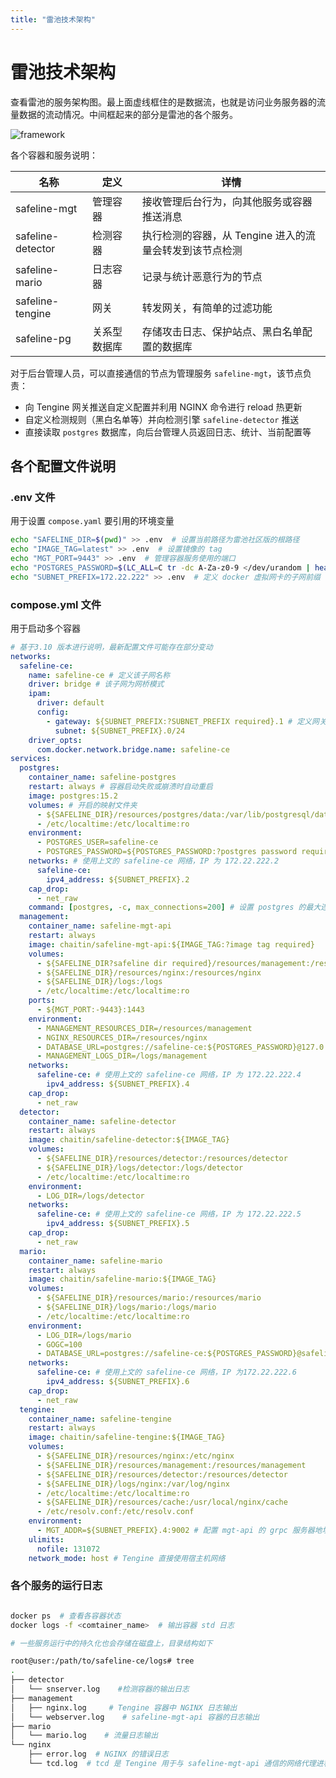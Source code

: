 ```yaml
---
title: "雷池技术架构"
---
```


# 雷池技术架构

查看雷池的服务架构图。最上面虚线框住的是数据流，也就是访问业务服务器的流量数据的流动情况。中间框起来的部分是雷池的各个服务。

![framework](/images/docs/framework.png)

各个容器和服务说明：

| 名称              | 定义         | 详情                                                    |
| ----------------- | ------------ | ------------------------------------------------------- |
| safeline-mgt  | 管理容器     | 接收管理后台行为，向其他服务或容器推送消息              |
| safeline-detector | 检测容器     | 执行检测的容器，从 Tengine 进入的流量会转发到该节点检测 |
| safeline-mario    | 日志容器     | 记录与统计恶意行为的节点                                |
| safeline-tengine  | 网关         | 转发网关，有简单的过滤功能                              |
| safeline-pg | 关系型数据库 | 存储攻击日志、保护站点、黑白名单配置的数据库            |

对于后台管理人员，可以直接通信的节点为管理服务 `safeline-mgt`，该节点负责：

- 向 Tengine 网关推送自定义配置并利用 NGINX 命令进行 reload 热更新
- 自定义检测规则（黑白名单等）并向检测引擎 `safeline-detector` 推送
- 直接读取 `postgres` 数据库，向后台管理人员返回日志、统计、当前配置等

## 各个配置文件说明

### .env 文件

用于设置 `compose.yaml` 要引用的环境变量

```bash
echo "SAFELINE_DIR=$(pwd)" >> .env  # 设置当前路径为雷池社区版的根路径
echo "IMAGE_TAG=latest" >> .env  # 设置镜像的 tag
echo "MGT_PORT=9443" >> .env  # 管理容器服务使用的端口
echo "POSTGRES_PASSWORD=$(LC_ALL=C tr -dc A-Za-z0-9 </dev/urandom | head -c 32)" >> .env  # /dev/urandom是一个很长的随机数文本，tr -dc 命令用于删除非字母、非数字的字符，用于生成随机的 postgres 密码
echo "SUBNET_PREFIX=172.22.222" >> .env  # 定义 docker 虚拟网卡的子网前缀
```

### compose.yml 文件

用于启动多个容器

```yml
# 基于3.10 版本进行说明，最新配置文件可能存在部分变动
networks:
  safeline-ce:
    name: safeline-ce # 定义该子网名称
    driver: bridge # 该子网为网桥模式
    ipam:
      driver: default
      config:
        - gateway: ${SUBNET_PREFIX:?SUBNET_PREFIX required}.1 # 定义网关为 SUBNET_PREFIX.1，若按上文设置，此处为 172.22.222.1
          subnet: ${SUBNET_PREFIX}.0/24
    driver_opts:
      com.docker.network.bridge.name: safeline-ce
services:
  postgres:
    container_name: safeline-postgres
    restart: always # 容器启动失败或崩溃时自动重启
    image: postgres:15.2
    volumes: # 开启的映射文件夹
      - ${SAFELINE_DIR}/resources/postgres/data:/var/lib/postgresql/data
      - /etc/localtime:/etc/localtime:ro
    environment:
      - POSTGRES_USER=safeline-ce
      - POSTGRES_PASSWORD=${POSTGRES_PASSWORD:?postgres password required}
    networks: # 使用上文的 safeline-ce 网络，IP 为 172.22.222.2
      safeline-ce:
        ipv4_address: ${SUBNET_PREFIX}.2
    cap_drop:
      - net_raw
    command: [postgres, -c, max_connections=200] # 设置 postgres 的最大连接数
  management:
    container_name: safeline-mgt-api
    restart: always
    image: chaitin/safeline-mgt-api:${IMAGE_TAG:?image tag required}
    volumes:
      - ${SAFELINE_DIR?safeline dir required}/resources/management:/resources/management
      - ${SAFELINE_DIR}/resources/nginx:/resources/nginx
      - ${SAFELINE_DIR}/logs:/logs
      - /etc/localtime:/etc/localtime:ro
    ports:
      - ${MGT_PORT:-9443}:1443
    environment:
      - MANAGEMENT_RESOURCES_DIR=/resources/management
      - NGINX_RESOURCES_DIR=/resources/nginx
      - DATABASE_URL=postgres://safeline-ce:${POSTGRES_PASSWORD}@127.0.0.1/safeline-ce
      - MANAGEMENT_LOGS_DIR=/logs/management
    networks:
      safeline-ce: # 使用上文的 safeline-ce 网络，IP 为 172.22.222.4
        ipv4_address: ${SUBNET_PREFIX}.4
    cap_drop:
      - net_raw
  detector:
    container_name: safeline-detector
    restart: always
    image: chaitin/safeline-detector:${IMAGE_TAG}
    volumes:
      - ${SAFELINE_DIR}/resources/detector:/resources/detector
      - ${SAFELINE_DIR}/logs/detector:/logs/detector
      - /etc/localtime:/etc/localtime:ro
    environment:
      - LOG_DIR=/logs/detector
    networks:
      safeline-ce: # 使用上文的 safeline-ce 网络，IP 为 172.22.222.5
        ipv4_address: ${SUBNET_PREFIX}.5
    cap_drop:
      - net_raw
  mario:
    container_name: safeline-mario
    restart: always
    image: chaitin/safeline-mario:${IMAGE_TAG}
    volumes:
      - ${SAFELINE_DIR}/resources/mario:/resources/mario
      - ${SAFELINE_DIR}/logs/mario:/logs/mario
      - /etc/localtime:/etc/localtime:ro
    environment:
      - LOG_DIR=/logs/mario
      - GOGC=100
      - DATABASE_URL=postgres://safeline-ce:${POSTGRES_PASSWORD}@safeline-postgres/safeline-ce
    networks:
      safeline-ce: # 使用上文的 safeline-ce 网络，IP 为172.22.222.6
        ipv4_address: ${SUBNET_PREFIX}.6
    cap_drop:
      - net_raw
  tengine:
    container_name: safeline-tengine
    restart: always
    image: chaitin/safeline-tengine:${IMAGE_TAG}
    volumes:
      - ${SAFELINE_DIR}/resources/nginx:/etc/nginx
      - ${SAFELINE_DIR}/resources/management:/resources/management
      - ${SAFELINE_DIR}/resources/detector:/resources/detector
      - ${SAFELINE_DIR}/logs/nginx:/var/log/nginx
      - /etc/localtime:/etc/localtime:ro
      - ${SAFELINE_DIR}/resources/cache:/usr/local/nginx/cache
      - /etc/resolv.conf:/etc/resolv.conf
    environment:
      - MGT_ADDR=${SUBNET_PREFIX}.4:9002 # 配置 mgt-api 的 grpc 服务器地址，用于与 mgt-api 容器通信
    ulimits:
      nofile: 131072
    network_mode: host # Tengine 直接使用宿主机网络
```

### 各个服务的运行日志

```bash

docker ps  # 查看各容器状态
docker logs -f <comtainer_name>  # 输出容器 std 日志

# 一些服务运行中的持久化也会存储在磁盘上，目录结构如下

root@user:/path/to/safeline-ce/logs# tree
.
├── detector
│   └── snserver.log    #检测容器的输出日志
├── management
│   ├── nginx.log     # Tengine 容器中 NGINX 日志输出
│   └── webserver.log    # safeline-mgt-api 容器的日志输出
├── mario
│   └── mario.log    # 流量日志输出
└── nginx
    ├── error.log  # NGINX 的错误日志
    └── tcd.log  # tcd 是 Tengine 用于与 safeline-mgt-api 通信的网络代理进程，该文件存储了两者的通信日志
```
